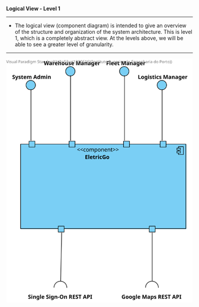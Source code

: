 **Logical View - Level 1**

----

* The logical view (component diagram) is intended to give an overview of the structure and organization of the system architecture. This is level 1, which is a completely abstract view. At the levels above, we will be able to see a greater level of granularity.

-----

![LV_Level1.svg](LV_Level1.svg)